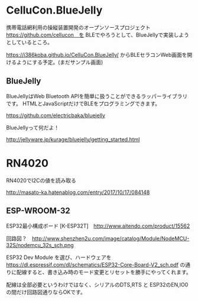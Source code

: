 # CelluCon.BlueJelly
携帯電話網利用の操縦装置開発のオープンソースプロジェクト　https://github.com/cellucon　を
BLEでやろうとして、BlueJellyで実装しようとしているところ。

https://i386koba.github.io/CelluCon.BlueJelly/ からBLEセラコンWeb画面を開けるようにする予定。(まだサンプル画面)

## BlueJelly

BlueJellyはWeb Bluetooth APIを簡単に扱うことができるラッパーライブラリです。 HTMLとJavaScriptだけでBLEをプログラミングできます。

https://github.com/electricbaka/bluejelly

BlueJellyって何だよ！

http://jellyware.jp/kurage/bluejelly/getting_started.html

# RN4020

RN4020でI2Cの値を読み取る

http://masato-ka.hatenablog.com/entry/2017/10/17/084148

## ESP-WROOM-32
ESP32最小構成ボード [K-ESP32T]　http://www.aitendo.com/product/15562

回路図？　http://www.shenzhen2u.com/image/catalog/Module/NodeMCU-32S/nodemcu_32s_sch.png

ESP32 Dev Module を選び、ハードウェアを https://dl.espressif.com/dl/schematics/ESP32-Core-Board-V2_sch.pdf の通りに配線すると、書き込み時のモード変更とリセットを勝手にやってくれます。

配線は全部必要というわけではなく、シリアルのDTS,RTS と ESP32のEN,IO0 の間だけ回路図通りならOKです。

